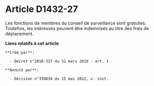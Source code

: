# Article D1432-27

Les fonctions de membres du conseil de surveillance sont gratuites. Toutefois, les intéressés peuvent être indemnisés au
titre des frais de déplacement.

**Liens relatifs à cet article**

	**Créé par**:

	  - Décret n°2010-337 du 31 mars 2010 - art. 1

	**Annulé par**:

	  - Décision n°339834 du 15 mai 2012, v. init.
